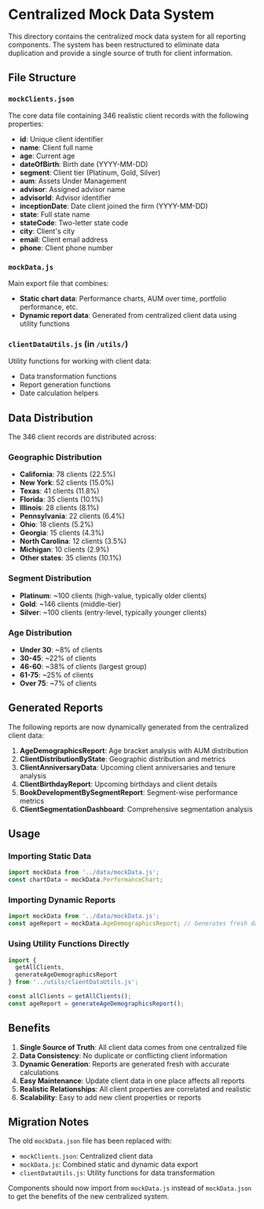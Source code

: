 # Centralized Mock Data System

This directory contains the centralized mock data system for all reporting components. The system has been restructured to eliminate data duplication and provide a single source of truth for client information.

## File Structure

### `mockClients.json`
The core data file containing 346 realistic client records with the following properties:
- **id**: Unique client identifier
- **name**: Client full name
- **age**: Current age
- **dateOfBirth**: Birth date (YYYY-MM-DD)
- **segment**: Client tier (Platinum, Gold, Silver)
- **aum**: Assets Under Management
- **advisor**: Assigned advisor name
- **advisorId**: Advisor identifier
- **inceptionDate**: Date client joined the firm (YYYY-MM-DD)
- **state**: Full state name
- **stateCode**: Two-letter state code
- **city**: Client's city
- **email**: Client email address
- **phone**: Client phone number

### `mockData.js`
Main export file that combines:
- **Static chart data**: Performance charts, AUM over time, portfolio performance, etc.
- **Dynamic report data**: Generated from centralized client data using utility functions

### `clientDataUtils.js` (in `/utils/`)
Utility functions for working with client data:
- Data transformation functions
- Report generation functions
- Date calculation helpers

## Data Distribution

The 346 client records are distributed across:

### Geographic Distribution
- **California**: 78 clients (22.5%)
- **New York**: 52 clients (15.0%)
- **Texas**: 41 clients (11.8%)
- **Florida**: 35 clients (10.1%)
- **Illinois**: 28 clients (8.1%)
- **Pennsylvania**: 22 clients (6.4%)
- **Ohio**: 18 clients (5.2%)
- **Georgia**: 15 clients (4.3%)
- **North Carolina**: 12 clients (3.5%)
- **Michigan**: 10 clients (2.9%)
- **Other states**: 35 clients (10.1%)

### Segment Distribution
- **Platinum**: ~100 clients (high-value, typically older clients)
- **Gold**: ~146 clients (middle-tier)
- **Silver**: ~100 clients (entry-level, typically younger clients)

### Age Distribution
- **Under 30**: ~8% of clients
- **30-45**: ~22% of clients  
- **46-60**: ~38% of clients (largest group)
- **61-75**: ~25% of clients
- **Over 75**: ~7% of clients

## Generated Reports

The following reports are now dynamically generated from the centralized client data:

1. **AgeDemographicsReport**: Age bracket analysis with AUM distribution
2. **ClientDistributionByState**: Geographic distribution and metrics
3. **ClientAnniversaryData**: Upcoming client anniversaries and tenure analysis
4. **ClientBirthdayReport**: Upcoming birthdays and client details
5. **BookDevelopmentBySegmentReport**: Segment-wise performance metrics
6. **ClientSegmentationDashboard**: Comprehensive segmentation analysis

## Usage

### Importing Static Data
```javascript
import mockData from '../data/mockData.js';
const chartData = mockData.PerformanceChart;
```

### Importing Dynamic Reports
```javascript
import mockData from '../data/mockData.js';
const ageReport = mockData.AgeDemographicsReport; // Generates fresh data
```

### Using Utility Functions Directly
```javascript
import { 
  getAllClients, 
  generateAgeDemographicsReport 
} from '../utils/clientDataUtils.js';

const allClients = getAllClients();
const ageReport = generateAgeDemographicsReport();
```

## Benefits

1. **Single Source of Truth**: All client data comes from one centralized file
2. **Data Consistency**: No duplicate or conflicting client information
3. **Dynamic Generation**: Reports are generated fresh with accurate calculations
4. **Easy Maintenance**: Update client data in one place affects all reports
5. **Realistic Relationships**: All client properties are correlated and realistic
6. **Scalability**: Easy to add new client properties or reports

## Migration Notes

The old `mockData.json` file has been replaced with:
- `mockClients.json`: Centralized client data
- `mockData.js`: Combined static and dynamic data export
- `clientDataUtils.js`: Utility functions for data transformation

Components should now import from `mockData.js` instead of `mockData.json` to get the benefits of the new centralized system. 